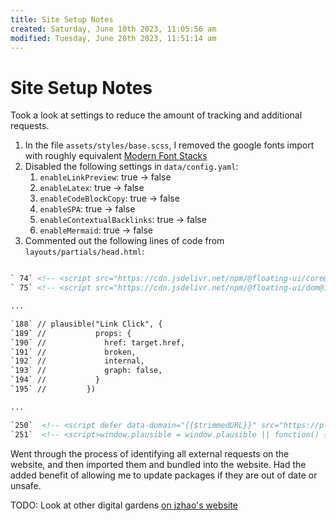 ```yaml
---
title: Site Setup Notes
created: Saturday, June 10th 2023, 11:05:56 am
modified: Tuesday, June 20th 2023, 11:51:14 am
---
```


# Site Setup Notes

Took a look at settings to reduce the amount of tracking and additional requests.

1. In the file `assets/styles/base.scss`, I removed the google fonts import with roughly equivalent [Modern Font Stacks](https://modernfontstacks.com/#font-stacks)
2. Disabled the following settings in `data/config.yaml`:
	1. `enableLinkPreview`: true -> false
	2. `enableLatex`: true -> false
	3. `enableCodeBlockCopy`: true -> false
	4. `enableSPA`: true -> false
	5. `enableContextualBacklinks`: true -> false
	6. `enableMermaid`: true -> false
 3. Commented out the following lines of code from `layouts/partials/head.html`:

``` html

` 74` <!-- <script src="https://cdn.jsdelivr.net/npm/@floating-ui/core@1.2.1"></script> -->
` 75` <!-- <script src="https://cdn.jsdelivr.net/npm/@floating-ui/dom@1.2.1"></script> -->

...

`188` // plausible("Link Click", {
`189` //           props: {
`190` //             href: target.href,
`191` //             broken,
`192` //             internal,
`193` //             graph: false,
`194` //           }
`195` //         })

... 

`250`  <!-- <script defer data-domain="{{$trimmedURL}}" src="https://plausible.io/js/script.js"></script> -->
`251`  <!-- <script>window.plausible = window.plausible || function() { (window.plausible.q = window.plausible.q || []).push(arguments) }</script> -->
```

Went through the process of identifying all external requests on the website, and then imported them and bundled into the website. Had the added benefit of allowing me to update packages if they are out of date or unsafe.

TODO: Look at other digital gardens [on jzhao's website](https://quartz.jzhao.xyz/notes/showcase/)

